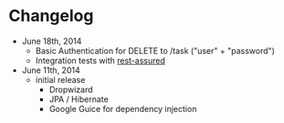 Changelog
=========================
- June 18th, 2014
	- Basic Authentication for DELETE to /task ("user" + "password")
	- Integration tests with [rest-assured](https://code.google.com/p/rest-assured/)
- June 11th, 2014
	- initial release
		- Dropwizard
		- JPA / Hibernate
		- Google Guice for dependency injection
